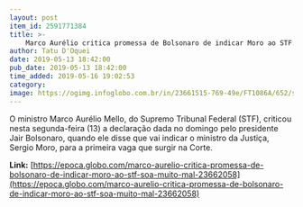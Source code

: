```yaml
---
layout: post
item_id: 2591771384
title: >-
    Marco Aurélio critica promessa de Bolsonaro de indicar Moro ao STF: "Soa muito mal"
author: Tatu D'Oquei
date: 2019-05-13 18:42:00
pub_date: 2019-05-13 18:42:00
time_added: 2019-05-16 19:02:53
category: 
image: https://ogimg.infoglobo.com.br/in/23661515-769-49e/FT1086A/652/sft-indulto-temer-.jpg
---
```


O ministro Marco Aurélio Mello, do Supremo Tribunal Federal (STF), criticou nesta segunda-feira (13) a declaração dada no domingo pelo presidente Jair Bolsonaro, quando ele disse que vai indicar o ministro da Justiça, Sergio Moro, para a primeira vaga que surgir na Corte.

**Link:** [https://epoca.globo.com/marco-aurelio-critica-promessa-de-bolsonaro-de-indicar-moro-ao-stf-soa-muito-mal-23662058](https://epoca.globo.com/marco-aurelio-critica-promessa-de-bolsonaro-de-indicar-moro-ao-stf-soa-muito-mal-23662058)

